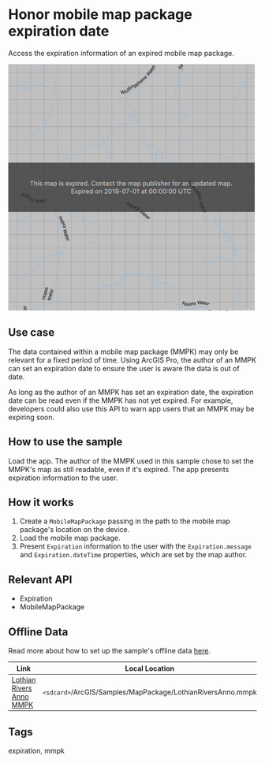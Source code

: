 # Honor mobile map package expiration date

Access the expiration information of an expired mobile map package.

![](screenshot.png)

## Use case

The data contained within a mobile map package (MMPK) may only be relevant for a fixed period of time. Using ArcGIS Pro, the author of an MMPK can set an expiration date to ensure the user is aware the data is out of date.

As long as the author of an MMPK has set an expiration date, the expiration date can be read even if the MMPK has not yet expired. For example, developers could also use this API to warn app users that an MMPK may be expiring soon.

## How to use the sample

Load the app. The author of the MMPK used in this sample chose to set the MMPK's map as still readable, even if it's expired. The app presents expiration information to the user.

## How it works

1. Create a `MobileMapPackage` passing in the path to the mobile map package's location on the device.
2. Load the mobile map package.
3. Present `Expiration` information to the user with the `Expiration.message` and `Expiration.dateTime` properties, which are set by the map author.

## Relevant API

* Expiration
* MobileMapPackage

## Offline Data
Read more about how to set up the sample's offline data [here](http://links.esri.com/ArcGISRuntimeQtSamples).

Link | Local Location
---------|-------|
|[Lothian Rivers Anno MMPK](https://arcgisruntime.maps.arcgis.com/home/item.html?id=174150279af74a2ba6f8b87a567f480b)| `<sdcard>`/ArcGIS/Samples/MapPackage/LothianRiversAnno.mmpk|

## Tags

expiration, mmpk
